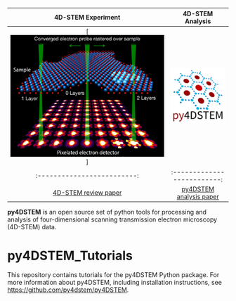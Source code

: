 
4D-STEM Experiment  |  4D-STEM Analysis
:-------------------------:|:-------------------------:
[![4D-STEM schematic](images/schematic4DSTEM.png)]  |  ![py4DSTEM logo](/images/py4DSTEM_logo.png)
:-------------------------:|:-------------------------:
[4D-STEM review paper](https://doi.org/10.1017/S1431927619000497) | [py4DSTEM analysis paper](https://doi.org/10.1017/S1431927621000477)

**py4DSTEM** is an open source set of python tools for processing and analysis of four-dimensional scanning transmission electron microscopy (4D-STEM) data.

# py4DSTEM_Tutorials

This repository contains tutorials for the py4DSTEM Python package.  For more information about py4DSTEM, including installation instructions, see https://github.com/py4dstem/py4DSTEM.

